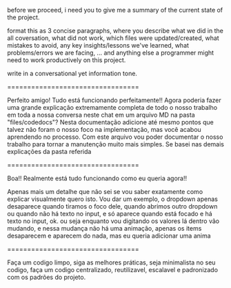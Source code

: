 before we proceed, i need you to give me a summary of the current state of the project.

format this as 3 concise paragraphs, where you describe what we did in the all coversation,  what did not work, which files were updated/created, what mistakes to avoid, any key insights/lessons we've learned, what problems/errors we are facing, ... and anything else a programmer might need to work productively on this project.

write in a conversational yet information tone.

=================================

Perfeito amigo! Tudo está funcionando perfeitamente!! Agora poderia fazer uma grande explicação extremamente completa de todo o nosso trabalho em toda a nossa conversa neste chat em um arquivo MD na pasta "files/codedocs"? Nesta documentação adicione até mesmo pontos que talvez não foram o nosso foco na implementação, mas você acabou aprendendo no processo. Com este arquivo vou poder documentar o nosso trabalho para tornar a manutenção muito mais simples. Se basei nas demais explicações da pasta referida

=================================

Boa!! Realmente está tudo funcionando como eu queria agora!!

Apenas mais um detalhe que não sei se vou saber exatamente como explicar visualmente quero isto. Vou dar um exemplo, o dropdown apenas desaparece quando tiramos o foco dele, quando abrimos outro dropdown ou quando não há texto no input, e só aparece quando está focado e há texto no input, ok. ou seja enquanto vou digitando os valores lá dentro vão mudando, e nessa mudança não há uma animação, apenas os items desaparecem e aparecem do nada, mas eu queria adicionar uma anima

=================================

Faça um codigo limpo, siga as melhores práticas, seja minimalista no seu codigo, faça um codigo centralizado, reutilizavel, escalavel e padronizado com os padrões do projeto.